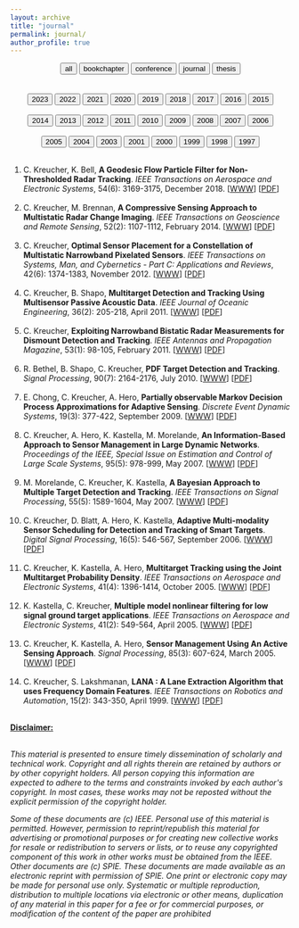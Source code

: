 ```yaml
---
layout: archive
title: "journal"
permalink: journal/
author_profile: true
---
```


<center>
<a href="complete-bibliography.md"><button type="button" class="btn" style="outline:none"> all </button></a>
<a href="bookchapter.md"><button type="button" class="btn" style="outline:none"> bookchapter</button></a>
<a href="conference.md"><button type="button" class="btn" style="outline:none"> conference</button></a>
<a href="journal.md"><button type="button" class="btn" style="outline:none"> journal</button></a>
<a href="thesis.md"><button type="button" class="btn" style="outline:none"> thesis</button></a>
</center>
<br><br>
<center>
<a href="2023.md"><button type="button" class="btn" style="outline:none"> 2023</button></a>
<a href="2022.md"><button type="button" class="btn" style="outline:none"> 2022</button></a>
<a href="2021.md"><button type="button" class="btn" style="outline:none"> 2021</button></a>
<a href="2020.md"><button type="button" class="btn" style="outline:none"> 2020</button></a>
<a href="2019.md"><button type="button" class="btn" style="outline:none"> 2019</button></a>
<a href="2018.md"><button type="button" class="btn" style="outline:none"> 2018</button></a>
<a href="2017.md"><button type="button" class="btn" style="outline:none"> 2017</button></a>
<a href="2016.md"><button type="button" class="btn" style="outline:none"> 2016</button></a>
<a href="2015.md"><button type="button" class="btn" style="outline:none"> 2015</button></a><br><br>
<a href="2014.md"><button type="button" class="btn" style="outline:none"> 2014</button></a>
<a href="2013.md"><button type="button" class="btn" style="outline:none"> 2013</button></a>
<a href="2012.md"><button type="button" class="btn" style="outline:none"> 2012</button></a>
<a href="2011.md"><button type="button" class="btn" style="outline:none"> 2011</button></a>
<a href="2010.md"><button type="button" class="btn" style="outline:none"> 2010</button></a>
<a href="2009.md"><button type="button" class="btn" style="outline:none"> 2009</button></a>
<a href="2008.md"><button type="button" class="btn" style="outline:none"> 2008</button></a>
<a href="2007.md"><button type="button" class="btn" style="outline:none"> 2007</button></a>
<a href="2006.md"><button type="button" class="btn" style="outline:none"> 2006</button></a><br><br>
<a href="2005.md"><button type="button" class="btn" style="outline:none"> 2005</button></a>
<a href="2004.md"><button type="button" class="btn" style="outline:none"> 2004</button></a>
<a href="2003.md"><button type="button" class="btn" style="outline:none"> 2003</button></a>
<a href="2001.md"><button type="button" class="btn" style="outline:none"> 2001</button></a>
<a href="2000.md"><button type="button" class="btn" style="outline:none"> 2000</button></a>
<a href="1999.md"><button type="button" class="btn" style="outline:none"> 1999</button></a>
<a href="1998.md"><button type="button" class="btn" style="outline:none"> 1998</button></a>
<a href="1997.md"><button type="button" class="btn" style="outline:none"> 1997</button></a>
<br><br>
</center>
<ol id = "reverse_numbering">
<li>
 C. Kreucher,  K. Bell, <b>A Geodesic Flow Particle Filter for Non-Thresholded Radar Tracking</b>. <em>IEEE Transactions on Aerospace and Electronic Systems</em>, 54(6): 3169-3175, December 2018. [<a href = "http://doi.org/10.1109/TAES.2018.2845201">WWW</a>] [<a href="../2018AES.pdf">PDF</a>]
</li>
<br>
<li>
 C. Kreucher,  M. Brennan, <b>A Compressive Sensing Approach to Multistatic Radar Change Imaging</b>. <em>IEEE Transactions on Geoscience and Remote Sensing</em>, 52(2): 1107-1112, February 2014. [<a href = "http://doi.org/10.1109/TGRS.2013.2247408">WWW</a>] [<a href="../2014IEEE_GSRS.pdf">PDF</a>]
</li>
<br>
<li>
 C. Kreucher, <b>Optimal Sensor Placement for a Constellation of Multistatic Narrowband Pixelated Sensors</b>. <em>IEEE Transactions on Systems, Man, and Cybernetics - Part C: Applications and Reviews</em>, 42(6): 1374-1383, November 2012. [<a href = "http://doi.org/10.1109/TSMCC.2012.2187187">WWW</a>] [<a href="../2012TSMC.pdf">PDF</a>]
</li>
<br>
<li>
 C. Kreucher,  B. Shapo, <b>Multitarget Detection and Tracking Using Multisensor Passive Acoustic Data</b>. <em>IEEE Journal of Oceanic Engineering</em>, 36(2): 205-218, April 2011. [<a href = "http://doi.org/10.1109/JOE.2011.2118630">WWW</a>] [<a href="../2011JOE.pdf">PDF</a>]
</li>
<br>
<li>
 C. Kreucher, <b>Exploiting Narrowband Bistatic Radar Measurements for Dismount Detection and Tracking</b>. <em>IEEE Antennas and Propagation Magazine</em>, 53(1): 98-105, February 2011. [<a href = "http://doi.org/10.1109/MAP.2011.5773576">WWW</a>] [<a href="../2011APMagazine.pdf">PDF</a>]
</li>
<br>
<li>
 R. Bethel,  B. Shapo,  C. Kreucher, <b>PDF Target Detection and Tracking</b>. <em>Signal Processing</em>, 90(7): 2164-2176, July 2010. [<a href = "http://doi.org/10.1016/j.sigpro.2010.01.020">WWW</a>] [<a href="../2010SignalProcessing.pdf">PDF</a>]
</li>
<br>
<li>
 E. Chong,  C. Kreucher,  A. Hero, <b>Partially observable Markov Decision Process Approximations for Adaptive Sensing</b>. <em>Discrete Event Dynamic Systems</em>, 19(3): 377-422, September 2009. [<a href = "http://doi.org/10.1007/s10626-009-0071-x">WWW</a>] [<a href="../2009DEDS.pdf">PDF</a>]
</li>
<br>
<li>
 C. Kreucher,  A. Hero,  K. Kastella,  M. Morelande, <b>An Information-Based Approach to Sensor Management in Large Dynamic Networks</b>. <em>Proceedings of the IEEE, Special Issue on Estimation and Control of Large Scale Systems</em>, 95(5): 978-999, May 2007. [<a href = "http://doi.org/10.1109/JPROC.2007.893247">WWW</a>] [<a href="../2007ProcIEEE.pdf">PDF</a>]
</li>
<br>
<li>
 M. Morelande,  C. Kreucher,  K. Kastella, <b>A Bayesian Approach to Multiple Target Detection and Tracking</b>. <em>IEEE Transactions on Signal Processing</em>, 55(5): 1589-1604, May 2007. [<a href = "http://doi.org/10.1109/TSP.2006.889470">WWW</a>] [<a href="../2007SP.pdf">PDF</a>]
</li>
<br>
<li>
 C. Kreucher,  D. Blatt,  A. Hero,  K. Kastella, <b>Adaptive Multi-modality Sensor Scheduling for Detection and Tracking of Smart Targets</b>. <em>Digital Signal Processing</em>, 16(5): 546-567, September 2006. [<a href = "http://doi.org/10.1016/j.dsp.2004.12.008">WWW</a>] [<a href="../2006DSP.pdf">PDF</a>]
</li>
<br>
<li>
 C. Kreucher,  K. Kastella,  A. Hero, <b>Multitarget Tracking using the Joint Multitarget Probability Density</b>. <em>IEEE Transactions on Aerospace and Electronic Systems</em>, 41(4): 1396-1414, October 2005. [<a href = "http://doi.org/10.1109/TAES.2005.1561892">WWW</a>] [<a href="../2005AES_b.pdf">PDF</a>]
</li>
<br>
<li>
 K. Kastella,  C. Kreucher, <b>Multiple model nonlinear filtering for low signal ground target applications</b>. <em>IEEE Transactions on Aerospace and Electronic Systems</em>, 41(2): 549-564, April 2005. [<a href = "http://doi.org/10.1109/TAES.2005.1468747">WWW</a>] [<a href="../2005AES_a.pdf">PDF</a>]
</li>
<br>
<li>
 C. Kreucher,  K. Kastella,  A. Hero, <b>Sensor Management Using An Active Sensing Approach</b>. <em>Signal Processing</em>, 85(3): 607-624, March 2005. [<a href = "http://doi.org/10.1016/j.sigpro.2004.11.004">WWW</a>] [<a href="../2005SP.pdf">PDF</a>]
</li>
<br>
<li>
 C. Kreucher,  S. Lakshmanan, <b>LANA : A Lane Extraction Algorithm that uses Frequency Domain Features</b>. <em>IEEE Transactions on Robotics and Automation</em>, 15(2): 343-350, April 1999. [<a href = "http://doi.org/10.1109/70.760356">WWW</a>] [<a href="../1999IEEERA.pdf">PDF</a>]
</li>
<br>
</ol>
<script type="text/javascript">
var reverse=document.getElementById('reverse_numbering');
reverse.style.listStyle='none';
reverse.style.textIndent='-23px';
var li=reverse.getElementsByTagName('li');
for(var i=0; i<li.length; i++){
li[i].insertBefore(document.createTextNode(li.length-i+'. '), li[i].firstChild);}
</script>
<u><b>Disclaimer:</b></u><br><br>
<p><em>
This material is presented to ensure timely dissemination of scholarly and 
        technical work. Copyright and all rights therein are retained by authors or by other copyright holders.
        All person copying this information are expected to adhere to the terms and constraints invoked by each 
        author's copyright. In most cases, these works may not be reposted without the explicit permission of 
        the copyright holder.
</em></p>
<p><em>
Some of these documents are (c) IEEE. Personal use of this material is permitted. However, 
        permission to reprint/republish this material for advertising or promotional purposes or for creating 
        new collective works for resale or redistribution to servers or lists, or to reuse any copyrighted
        component of this work in other works must be obtained from the IEEE.
Other documents are (c) SPIE. These documents are made available as an electronic reprint with 
        permission of SPIE. One print or electronic copy may be made for personal use only. Systematic or multiple 
        reproduction, distribution to multiple locations via electronic or other means, duplication of any material 
        in this paper for a fee or for commercial purposes, or modification of the content of the paper are prohibited
</em></p>
</body>
</html>
